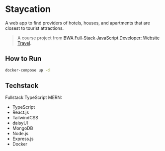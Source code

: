 # Staycation

A web app to find providers of hotels, houses, and apartments that are closest to tourist attractions.

> A course project from [BWA Full-Stack JavaScript Developer: Website Travel](https://www.buildwithangga.com/kelas/full-stack-javascript-developer-website-travel).

## How to Run

```bash
docker-compose up -d
```

## Techstack

Fullstack TypeScript MERN:

- TypeScript
- React.js
- TailwindCSS
- daisyUI
- MongoDB
- Node.js
- Express.js
- Docker
